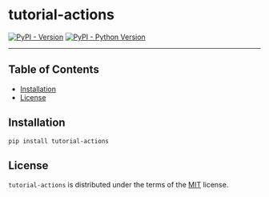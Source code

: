 # tutorial-actions

[![PyPI - Version](https://img.shields.io/pypi/v/tutorial-actions.svg)](https://pypi.org/project/tutorial-actions)
[![PyPI - Python Version](https://img.shields.io/pypi/pyversions/tutorial-actions.svg)](https://pypi.org/project/tutorial-actions)

-----

## Table of Contents

- [Installation](#installation)
- [License](#license)

## Installation

```console
pip install tutorial-actions
```

## License

`tutorial-actions` is distributed under the terms of the [MIT](https://spdx.org/licenses/MIT.html) license.
